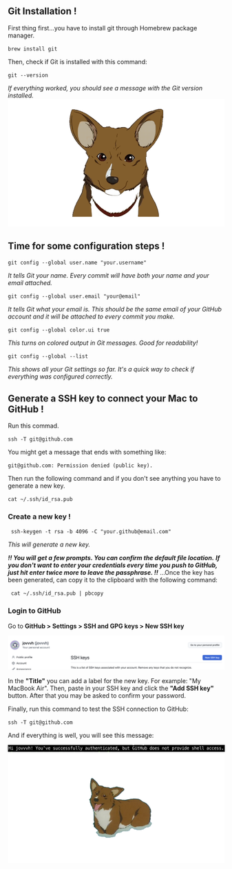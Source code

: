 
## Git Installation !

First thing first...you have to install git through Homebrew package manager.

```
brew install git
```

Then, check if Git is installed with this command:

```
git --version
```
_If everything worked, you should see a message with the Git version installed._
![Ein is ready](Ein_is_ready.png)
## Time for some configuration steps !

```
git config --global user.name "your.username"
```
_It tells Git your name. Every commit will have both your name and your email attached._

```
git config --global user.email "your@email"
```
_It tells Git what your email is. This should be the same email of your GitHub account and it will be attached to every commit you make._

```
git config --global color.ui true
```
_This turns on colored output in Git messages. Good for readability!_

```
git config --global --list
```
_This shows all your Git settings so far. It's a quick way to check if everything was configured correctly._

## Generate a SSH key to connect your Mac to GitHub !

Run this commad.
```
ssh -T git@github.com
```

You  might get a message that ends with something like:
```
git@github.com: Permission denied (public key).
```

Then run the following command and if you don't see anything you have to generate a new key.
```
cat ~/.ssh/id_rsa.pub
```
 
### Create a new key !

```
 ssh-keygen -t rsa -b 4096 -C "your.github@email.com"
```
_This will generate a new key._

 ***!! You will get a few prompts. You can confirm the default file location.***
***If you don't want to enter your credentials every time you push to GitHub, just hit enter twice more to leave the passphrase. !!***
...Once the key has been generated, can copy it to the clipboard with the following command:
 
```
 cat ~/.ssh/id_rsa.pub | pbcopy
```

### Login to GitHub

Go to **GitHub > Settings > SSH and GPG keys > New SSH key**

![Screen](Screen.png)
 
 In the **"Title"** you can add a label for the new key. For example: "My MacBook Air".
 Then, paste in your SSH key and click the **"Add SSH key"** button. After that you may be asked to confirm your password.

Finally, run this command to test the SSH connection to GitHub:

```
ssh -T git@github.com
```

And if everything is well, you will see this message:

![Message](Message.png)
![Ein is happy](Ein_is_happy.png)
